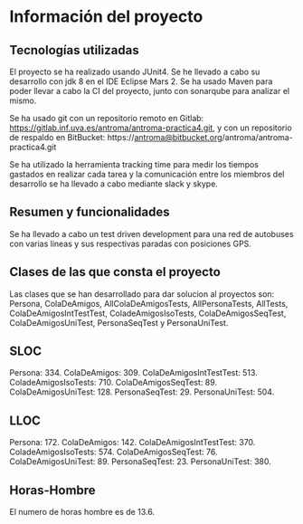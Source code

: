 # Información del proyecto

## Tecnologías utilizadas
El proyecto se ha realizado usando JUnit4.
Se he llevado a cabo su desarrollo con jdk 8 en el IDE Eclipse Mars 2.
Se ha usado Maven para poder llevar a cabo la CI del proyecto, junto con sonarqube para analizar el mismo.

Se ha usado git con un repositorio remoto en Gitlab: https://gitlab.inf.uva.es/antroma/antroma-practica4.git, y con un repositorio de respaldo en BitBucket: https://antroma@bitbucket.org/antroma/antroma-practica4.git


Se ha utilizado la herramienta tracking time para medir los tiempos gastados en realizar cada tarea y la comunicación entre los miembros del desarrollo se ha llevado a cabo mediante slack y skype.

## Resumen y funcionalidades
Se ha llevado a cabo un test driven development para una red de autobuses con varias lineas y sus respectivas paradas con posiciones GPS.

## Clases de las que consta el proyecto
Las clases que se han desarrollado para dar solucion al proyectos son: Persona, ColaDeAmigos, AllColaDeAmigosTests, AllPersonaTests, AllTests, ColaDeAmigosIntTestTest, ColadeAmigosIsoTests, 
ColaDeAmigosSeqTest, ColaDeAmigosUniTest, PersonaSeqTest y PersonaUniTest.

## SLOC
Persona: 334.
ColaDeAmigos: 309.
ColaDeAmigosIntTestTest: 513.
ColadeAmigosIsoTests: 710.
ColaDeAmigosSeqTest: 89.
ColaDeAmigosUniTest: 128.
PersonaSeqTest: 29.
PersonaUniTest: 504.
## LLOC
Persona: 172.
ColaDeAmigos: 142.
ColaDeAmigosIntTestTest: 370.
ColadeAmigosIsoTests: 574.
ColaDeAmigosSeqTest: 76.
ColaDeAmigosUniTest: 89.
PersonaSeqTest: 23.
PersonaUniTest: 380.

## Horas-Hombre
El numero de horas hombre es de 13.6.
